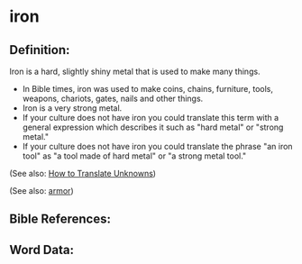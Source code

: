 # iron

## Definition:

Iron is a hard, slightly shiny metal that is used to make many things.

* In Bible times, iron was used to make coins, chains, furniture, tools, weapons, chariots, gates, nails and other things.
* Iron is a very strong metal.
* If your culture does not have iron you could translate this term with a general expression which describes it such as "hard metal" or "strong metal." 
* If your culture does not have iron you could translate the phrase "an iron tool" as "a tool made of hard metal" or "a strong metal tool." 

(See also: [How to Translate Unknowns](rc://en/ta/man/translate/translate-unknown))

(See also: [armor](../other/armor.md))

## Bible References:


## Word Data:

